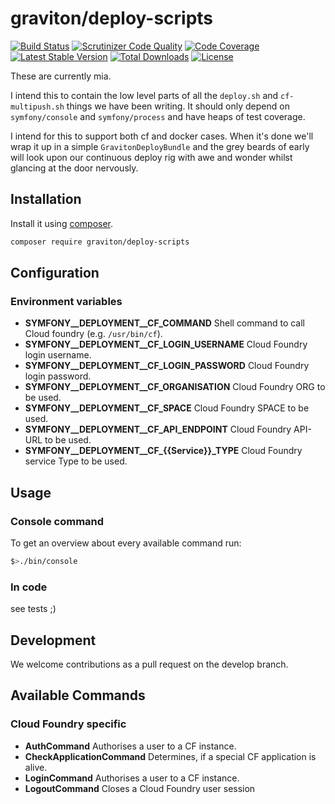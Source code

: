 # graviton/deploy-scripts
[![Build Status](https://travis-ci.org/libgraviton/deploy-scripts.png?branch=develop)](https://travis-ci.org/libgraviton/deploy-scripts) [![Scrutinizer Code Quality](https://scrutinizer-ci.com/g/libgraviton/deploy-scripts/badges/quality-score.png?b=develop)](https://scrutinizer-ci.com/g/libgraviton/deploy-scripts/?branch=develop) [![Code Coverage](https://scrutinizer-ci.com/g/libgraviton/deploy-scripts/badges/coverage.png?b=develop)](https://scrutinizer-ci.com/g/libgraviton/deploy-scripts/?branch=develop) [![Latest Stable Version](https://poser.pugx.org/graviton/deploy-scripts/v/stable.svg)](https://packagist.org/packages/graviton/deploy-scripts) [![Total Downloads](https://poser.pugx.org/graviton/deploy-scripts/downloads.svg)](https://packagist.org/packages/graviton/deploy-scripts) [![License](https://poser.pugx.org/graviton/deploy-scripts/license.svg)](https://packagist.org/packages/graviton/deploy-scripts)

These are currently mia.

I intend this to contain the low level parts of all the ``deploy.sh`` and ``cf-multipush.sh`` things
we have been writing. It should only depend on ``symfony/console`` and ``symfony/process`` and have
heaps of test coverage.

I intend for this to support both cf and docker cases. When it's done we'll wrap it up in a simple
``GravitonDeployBundle`` and the grey beards of early will look upon our continuous deploy rig with
awe and wonder whilst glancing at the door nervously.

## Installation
Install it using [composer](https://getcomposer.org/).

```bash
composer require graviton/deploy-scripts
```

## Configuration
### Environment variables

- **SYMFONY__DEPLOYMENT__CF_COMMAND**
  Shell command to call Cloud foundry (e.g. ```/usr/bin/cf```).
- **SYMFONY__DEPLOYMENT__CF_LOGIN_USERNAME**
  Cloud Foundry login username.  
- **SYMFONY__DEPLOYMENT__CF_LOGIN_PASSWORD**
  Cloud Foundry login password.
- **SYMFONY__DEPLOYMENT__CF_ORGANISATION**
  Cloud Foundry ORG to be used.
- **SYMFONY__DEPLOYMENT__CF_SPACE**
  Cloud Foundry SPACE to be used.
- **SYMFONY__DEPLOYMENT__CF_API_ENDPOINT**
  Cloud Foundry API-URL to be used.
- **SYMFONY__DEPLOYMENT__CF_{{Service}}_TYPE**
  Cloud Foundry service Type to be used.

## Usage
### Console command
To get an overview about every available command run:

```bash
$>./bin/console
```

### In code
see tests ;) 

## Development
We welcome contributions as a pull request on the develop branch.

## Available Commands
### Cloud Foundry specific
- **AuthCommand**
  Authorises a user to a CF instance.
- **CheckApplicationCommand**
  Determines, if a special CF application is alive.
- **LoginCommand**
  Authorises a user to a CF instance.
- **LogoutCommand**
  Closes a Cloud Foundry user session 

